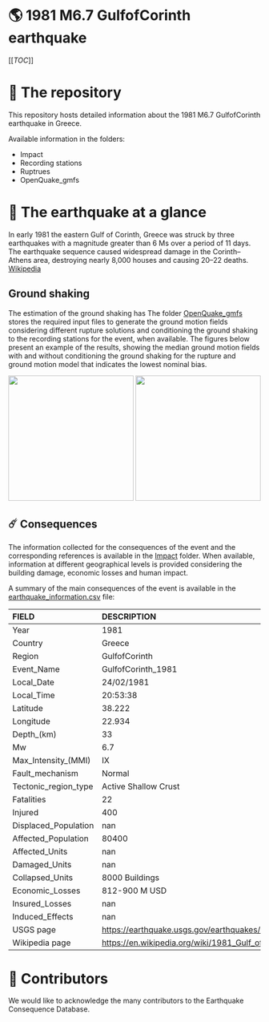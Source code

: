 # 🌎 1981 M6.7 GulfofCorinth earthquake
[[_TOC_]]

# 📂 The repository  

This repository hosts detailed information about the 1981 M6.7 GulfofCorinth earthquake in Greece.

Available information in the folders:

- Impact
- Recording stations
- Ruptrues
- OpenQuake_gmfs 


# 🚀 The earthquake at a glance 

In early 1981 the eastern Gulf of Corinth, Greece was struck by three earthquakes with a magnitude greater than 6 Ms over a period of 11 days. The earthquake sequence caused widespread damage in the Corinth–Athens area, destroying nearly 8,000 houses and causing 20–22 deaths.
[Wikipedia](https://en.wikipedia.org/wiki/1981_Gulf_of_Corinth_earthquakes)



## Ground shaking

The estimation of the ground shaking has The folder [OpenQuake_gmfs](./OpenQuake_gmfs/) stores the required input files to generate the ground motion fields considering different rupture solutions and conditioning the ground shaking to the recording stations for the event, when available. The figures below present an example of the results, showing the median ground motion fields with and without conditioning the ground shaking for the rupture and ground motion model that indicates the lowest nominal bias.

<img src="./OpenQuake_gmfs/median_gmf_stations_none.png" height="250">
<img src="./OpenQuake_gmfs/median_gmf_stations_seismic.png" height="250">

## ☄️ Consequences

The information collected for the consequences of the event and the corresponding references is available in the [Impact](./Impact) folder. When available, information at different geographical levels is provided considering the building damage, economic losses and human impact.

A summary of the main consequences of the event is available in the [earthquake_information.csv](./earthquake_information.csv) file:

| FIELD                | DESCRIPTION                                                            |
|:---------------------|:-----------------------------------------------------------------------|
| Year                 | 1981                                                                   |
| Country              | Greece                                                                 |
| Region               | GulfofCorinth                                                          |
| Event_Name           | GulfofCorinth_1981                                                     |
| Local_Date           | 24/02/1981                                                             |
| Local_Time           | 20:53:38                                                               |
| Latitude             | 38.222                                                                 |
| Longitude            | 22.934                                                                 |
| Depth_(km)           | 33                                                                     |
| Mw                   | 6.7                                                                    |
| Max_Intensity_(MMI)  | IX                                                                     |
| Fault_mechanism      | Normal                                                                 |
| Tectonic_region_type | Active Shallow Crust                                                   |
| Fatalities           | 22                                                                     |
| Injured              | 400                                                                    |
| Displaced_Population | nan                                                                    |
| Affected_Population  | 80400                                                                  |
| Affected_Units       | nan                                                                    |
| Damaged_Units        | nan                                                                    |
| Collapsed_Units      | 8000 Buildings                                                         |
| Economic_Losses      | 812-900 M USD                                                          |
| Insured_Losses       | nan                                                                    |
| Induced_Effects      | nan                                                                    |
| USGS page            | https://earthquake.usgs.gov/earthquakes/eventpage/usp0001ccb/executive |
| Wikipedia page       | https://en.wikipedia.org/wiki/1981_Gulf_of_Corinth_earthquakes         |


# 🌟 Contributors 

We would like to acknowledge the many contributors to the Earthquake Consequence Database.
